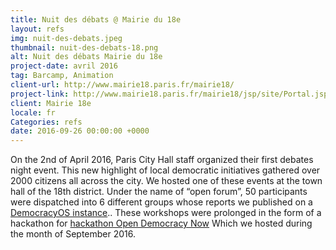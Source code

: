```yaml
---
title: Nuit des débats @ Mairie du 18e
layout: refs
img: nuit-des-debats.jpeg
thumbnail: nuit-des-debats-18.png
alt: Nuit des débats Mairie du 18e
project-date: avril 2016
tag: Barcamp, Animation
client-url: http://www.mairie18.paris.fr/mairie18/
project-link: http://www.mairie18.paris.fr/mairie18/jsp/site/Portal.jsp?document_id=19314&portlet_id=2681
client: Mairie 18e
locale: fr
Categories: refs
date: 2016-09-26 00:00:00 +0000
---
```


On the 2nd of April 2016, Paris City Hall staff organized their first debates night event. This new highlight of local democratic initiatives gathered over 2000 citizens all across the city.
We hosted one of these events at the town hall of the 18th district. Under the name of “open forum”, 50 participants were dispatched into 6 different groups whose reports we published on a [ DemocracyOS instance](http://nuitdesdebatsparis18.herokuapp.com/)..
These workshops were prolonged in the form of a hackathon for [hackathon Open Democracy Now](http://www.opensourcepolitics.eu/refs/2016/09/25/hackathon-mairie18/) Which we hosted during the month of September 2016.
